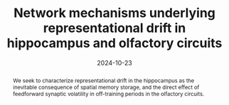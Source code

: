 ---
title: Network mechanisms underlying representational drift in hippocampus and olfactory circuits 

event: Lab visit at Prof. Dr. Fred Wolf's research group
event_url: https://www.uni-goettingen.de/en/58058.html/

location: Göttingen Campus Institute for Dynamics of Biological Networks, Georg-August-University Göttingen and Max Planck Society

address:
  city: Göttingen
  region: Wilhelmsplatz 1
  postcode: '37073'
  country: Germany

summary: A contributed talk at MPI-DS on representational drift in the hippocampus and olfactory circuits.
abstract: 'We seek to characterize representational drift in the hippocampus as the inevitable consequence of spatial memory storage, and the direct effect of feedforward synaptic volatility in off-training periods in the olfactory circuits.'

# Talk start and end times.
#   End time can optionally be hidden by prefixing the line with `#`.
date: '2024-10-23'
date_end: '2024-10-25'
all_day: True

# Schedule page publish date (NOT talk date).
publishDate: '2024-10-23'

authors: []
tags: []

# Is this a featured talk? (true/false)
featured: true

image:
  caption: 'Image credit: [**Unsplash**](https://unsplash.com/photos/bzdhc5b3Bxs)'
  focal_point: Right

links:
  - icon: twitter
    icon_pack: fab
    name: Follow
    url: https://x.com/zoulicheng
url_code: ''
url_pdf: ''
url_slides: ''
url_video: ''

# Markdown Slides (optional).
#   Associate this talk with Markdown slides.
#   Simply enter your slide deck's filename without extension.
#   E.g. `slides = "example-slides"` references `content/slides/example-slides.md`.
#   Otherwise, set `slides = ""`.
slides: example

# Projects (optional).
#   Associate this post with one or more of your projects.
#   Simply enter your project's folder or file name without extension.
#   E.g. `projects = ["internal-project"]` references `content/project/deep-learning/index.md`.
#   Otherwise, set `projects = []`.
projects:
  - example
---